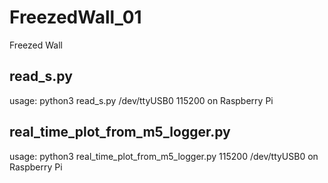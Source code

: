 # FreezedWall_01
Freezed Wall

## read_s.py

usage: python3 read_s.py /dev/ttyUSB0 115200     on Raspberry Pi

## real_time_plot_from_m5_logger.py

usage: python3 real_time_plot_from_m5_logger.py 115200 /dev/ttyUSB0     on Raspberry Pi

